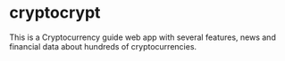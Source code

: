 # cryptocrypt
This is a Cryptocurrency guide web app with several features, news and financial data about hundreds of cryptocurrencies.
